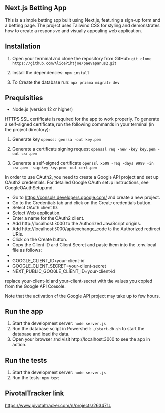## Next.js Betting App

This is a simple betting app built using Next.js,
featuring a sign-up form and a betting page.
The project uses Tailwind CSS for styling and demonstrates
how to create a responsive and visually appealing web application.

## Installation

1. Open your terminal and clone the repository from GitHub:
   `git clone https://github.com/AlicePihtjoe/paevapanus2.git`

2. Install the dependencies: `npm install`
3. To Create the database run: `npx prisma migrate dev`

## Prequisities

- Node.js (version 12 or higher)

HTTPS SSL certificate is required for the app to work properly.
To generate a self-signed certificate, run the following commands in your terminal (in the project directory):

1. Generate key
`openssl genrsa -out key.pem`

2. Generate a certificate signing request
`openssl req -new -key key.pem -out csr.pem`

3. Generate a self-signed certificate
`openssl x509 -req -days 9999 -in csr.pem -signkey key.pem -out cert.pem`

In order to use OAuth2, you need to create a Google API project and set up OAuth2 credentials. For detailed Google OAuth setup instructions, see GoogleOAuthSetup.md.

- Go to https://console.developers.google.com/ and create a new project.
- Go to the Credentials tab and click on the Create credentials button.
- Select OAuth client ID.
- Select Web application.
- Enter a name for the OAuth2 client.
- Add http://localhost:3000 to the Authorized JavaScript origins.
- Add http://localhost:3000/api/exchange_code to the Authorized redirect URIs.
- Click on the Create button.
- Copy the Client ID and Client Secret and paste them into the .env.local file as follows:
- 
- GOOGLE_CLIENT_ID=your-client-id
- GOOGLE_CLIENT_SECRET=your-client-secret
- NEXT_PUBLIC_GOOGLE_CLIENT_ID=your-client-id

replace your-client-id and your-client-secret with the values you copied from the Google API Console.

Note that the activation of the Google API project may take up to few hours.



## Run the app

1. Start the development server: `node server.js`
2. Run the database script in Powershell: `./start-db.sh` to start the database and load the data.
3. Open your browser and visit http://localhost:3000 to see the app in action.

## Run the tests

1. Start the development server: `node server.js`
2. Run the tests: `npm test`

## PivotalTracker link

https://www.pivotaltracker.com/n/projects/2634714






